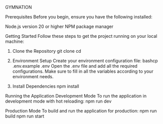 GYMNATION

Prerequisites
Before you begin, ensure you have the following installed:

Node.js version 20 or higher
NPM package manager

Getting Started
Follow these steps to get the project running on your local machine:
1. Clone the Repository
git clone <repository-url>
cd <project-directory>

2. Environment Setup
Create your environment configuration file:
bashcp .env.example .env
Open the .env file and add all the required configurations. Make sure to fill in all the variables according to your environment needs.

3. Install Dependencies
npm install

Running the Application
Development Mode
To run the application in development mode with hot reloading:
npm run dev

Production Mode
To build and run the application for production:
npm run build
npm run start
